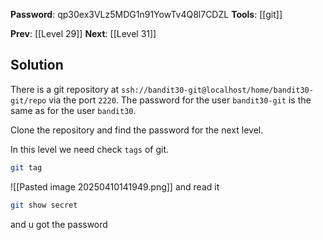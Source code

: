 **Password**: qp30ex3VLz5MDG1n91YowTv4Q8l7CDZL
**Tools**: [[git]]

**Prev**: [[Level 29]]
**Next**: [[Level 31]]

## Solution
There is a git repository at `ssh://bandit30-git@localhost/home/bandit30-git/repo` via the port `2220`. The password for the user `bandit30-git` is the same as for the user `bandit30`.

Clone the repository and find the password for the next level.

In this level we need check `tags` of git.
```bash
git tag
```

![[Pasted image 20250410141949.png]]
and read it
```bash
git show secret
```
and u got the password